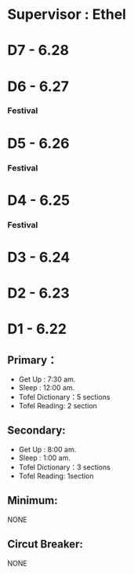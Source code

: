 # **Supervisor : Ethel**

# D7 - 6.28
# D6 - 6.27 
### Festival
# D5 - 6.26
### Festival
# D4 - 6.25
### Festival 
# D3 - 6.24
# D2 - 6.23
# D1 - 6.22
## Primary：
- Get Up : 7:30 am.
- Sleep : 12:00 am.
- Tofel Dictionary：5 sections
- Tofel Reading: 2 section  
## Secondary:
- Get Up : 8:00 am.
- Sleep : 1:00 am.
- Tofel Dictionary：3 sections
- Tofel Reading: 1section  
## Minimum:
NONE
## Circut Breaker:
NONE
